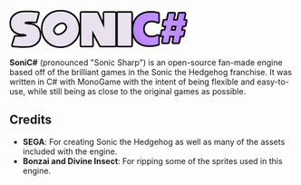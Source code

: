 ![SoniC# Logo](Logos/Text-small.png?raw=true)

**SoniC#** (pronounced "Sonic Sharp") is an open-source fan-made engine based off of the brilliant games in the Sonic the Hedgehog franchise.
It was written in C# with MonoGame with the intent of being flexible and easy-to-use, while still being as close to the original games as possible.

## Credits
- **SEGA**: For creating Sonic the Hedgehog as well as many of the assets included with the engine.
- **Bonzai and Divine Insect**: For ripping some of the sprites used in this engine.